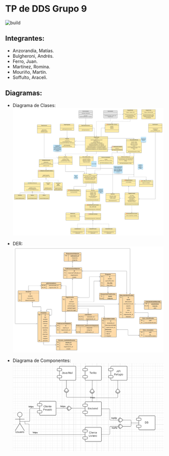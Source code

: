 # TP de DDS Grupo 9

![build](https://github.com/matiasanz/tp-dds-2021/actions/workflows/tests_backend.yml/badge.svg)

## Integrantes:  
* Anzorandía, Matías.
* Bulgheroni, Andrés.
* Ferro, Juan.
* Martínez, Romina.
* Mouriño, Martín.
* Soffulto, Araceli.
  
## Diagramas:

* Diagrama de Clases:
  ![DC](/Varios/Diagramas/DC.png)
  
  
* DER:
  ![DER](/Varios/Diagramas/DER.png)

* Diagrama de Componentes:
  ![DCOM](/Varios/Diagramas/DCOM.png)

